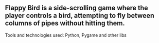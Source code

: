 Flappy Bird is a side-scrolling game where the player controls a bird, attempting to fly between columns of pipes without hitting them.
--
Tools and technologies used: Python, Pygame and other libs
